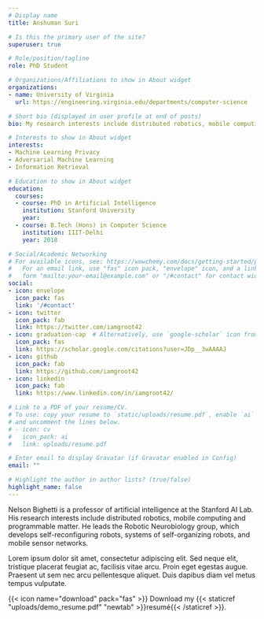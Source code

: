 ```yaml
---
# Display name
title: Anshuman Suri

# Is this the primary user of the site?
superuser: true

# Role/position/tagline
role: PhD Student

# Organizations/Affiliations to show in About widget
organizations:
- name: University of Virginia
  url: https://engineering.virginia.edu/departments/computer-science

# Short bio (displayed in user profile at end of posts)
bio: My research interests include distributed robotics, mobile computing and programmable matter.

# Interests to show in About widget
interests:
- Machine Learning Privacy
- Adversarial Machine Learning
- Information Retrieval

# Education to show in About widget
education:
  courses:
  - course: PhD in Artificial Intelligence
    institution: Stanford University
    year: 
  - course: B.Tech (Hons) in Computer Science
    institution: IIIT-Delhi
    year: 2018

# Social/Academic Networking
# For available icons, see: https://wowchemy.com/docs/getting-started/page-builder/#icons
#   For an email link, use "fas" icon pack, "envelope" icon, and a link in the
#   form "mailto:your-email@example.com" or "/#contact" for contact widget.
social:
- icon: envelope
  icon_pack: fas
  link: '/#contact'
- icon: twitter
  icon_pack: fab
  link: https://twitter.com/iamgroot42
- icon: graduation-cap  # Alternatively, use `google-scholar` icon from `ai` icon pack
  icon_pack: fas
  link: https://scholar.google.com/citations?user=JDp__3wAAAAJ
- icon: github
  icon_pack: fab
  link: https://github.com/iamgroot42
- icon: linkedin
  icon_pack: fab
  link: https://www.linkedin.com/in/iamgroot42/

# Link to a PDF of your resume/CV.
# To use: copy your resume to `static/uploads/resume.pdf`, enable `ai` icons in `params.toml`, 
# and uncomment the lines below.
# - icon: cv
#   icon_pack: ai
#   link: uploads/resume.pdf

# Enter email to display Gravatar (if Gravatar enabled in Config)
email: ""

# Highlight the author in author lists? (true/false)
highlight_name: false
---
```


Nelson Bighetti is a professor of artificial intelligence at the Stanford AI Lab. His research interests include distributed robotics, mobile computing and programmable matter. He leads the Robotic Neurobiology group, which develops self-reconfiguring robots, systems of self-organizing robots, and mobile sensor networks.

Lorem ipsum dolor sit amet, consectetur adipiscing elit. Sed neque elit, tristique placerat feugiat ac, facilisis vitae arcu. Proin eget egestas augue. Praesent ut sem nec arcu pellentesque aliquet. Duis dapibus diam vel metus tempus vulputate.

{{< icon name="download" pack="fas" >}} Download my {{< staticref "uploads/demo_resume.pdf" "newtab" >}}resumé{{< /staticref >}}.
